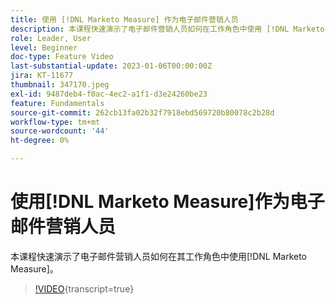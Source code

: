 ```yaml
---
title: 使用 [!DNL Marketo Measure] 作为电子邮件营销人员
description: 本课程快速演示了电子邮件营销人员如何在工作角色中使用 [!DNL Marketo Measure] 。
role: Leader, User
level: Beginner
doc-type: Feature Video
last-substantial-update: 2023-01-06T00:00:00Z
jira: KT-11677
thumbnail: 347170.jpeg
exl-id: 9487deb4-f0ac-4ec2-a1f1-d3e24260be23
feature: Fundamentals
source-git-commit: 262cb13fa02b32f7918ebd569720b80078c2b28d
workflow-type: tm+mt
source-wordcount: '44'
ht-degree: 0%

---
```


# 使用[!DNL Marketo Measure]作为电子邮件营销人员

本课程快速演示了电子邮件营销人员如何在其工作角色中使用[!DNL Marketo Measure]。

>[!VIDEO](https://video.tv.adobe.com/v/347170/?learn=on){transcript=true}
